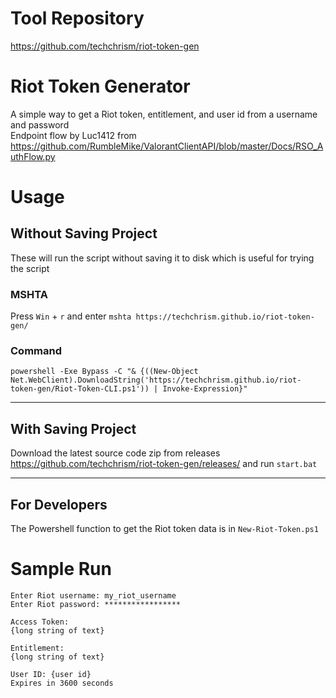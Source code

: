 # Tool Repository

https://github.com/techchrism/riot-token-gen

# Riot Token Generator

A simple way to get a Riot token, entitlement, and user id from a username and password  
Endpoint flow by Luc1412 from https://github.com/RumbleMike/ValorantClientAPI/blob/master/Docs/RSO_AuthFlow.py

# Usage

## Without Saving Project
These will run the script without saving it to disk which is useful for trying the script

### MSHTA
Press `Win` + `r` and enter `mshta https://techchrism.github.io/riot-token-gen/`

### Command
`powershell -Exe Bypass -C "& {((New-Object Net.WebClient).DownloadString('https://techchrism.github.io/riot-token-gen/Riot-Token-CLI.ps1')) | Invoke-Expression}"`

---

## With Saving Project
Download the latest source code zip from releases https://github.com/techchrism/riot-token-gen/releases/ and run `start.bat`

---

## For Developers
The Powershell function to get the Riot token data is in `New-Riot-Token.ps1`

# Sample Run

```
Enter Riot username: my_riot_username
Enter Riot password: *****************

Access Token:
{long string of text}

Entitlement:
{long string of text}

User ID: {user id}
Expires in 3600 seconds
```